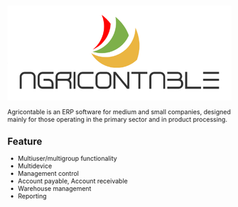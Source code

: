 ![logo](/logo_agricontable2.png)

Agricontable is an ERP software for medium and small companies, designed mainly for those operating in the primary sector and in product processing.

## Feature
- Multiuser/multigroup functionality
- Multidevice
- Management control
- Account payable, Account receivable
- Warehouse management
- Reporting

